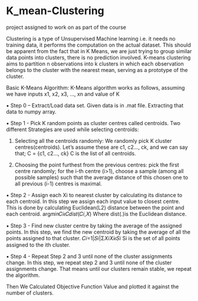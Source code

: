 # K_mean-Clustering
project assigned to work on as part of the course 

Clustering is a type of Unsupervised Machine learning i.e. it needs no training data, it performs the computation on the actual dataset. This should be apparent from the fact that in K Means, we are just trying to group similar data points into clusters, there is no prediction involved. K-means clustering aims to partition n observations into k clusters in which each observation belongs to the cluster with the nearest mean, serving as a prototype of the cluster.

Basic K-Means Algorithm:
K-Means algorithm works as follows, assuming we have inputs x1, x2, x3, ..., xn and value of K

▪ Step 0 – Extract/Load data set.
Given data is in .mat file. Extracting that data to numpy array.

▪ Step 1 - Pick K random points as cluster centres called centroids.
Two different Strategies are used while selecting centroids:

1. Selecting all the centroids randomly: We randomly pick K cluster centres(centroids). Let’s assume these are c1, c2..., ck, and we can say that;
      C = {c1, c2..., ck}
      C is the list of all centroids.

2. Choosing the point furthest from the previous centres: pick the first centre randomly; for the i-th centre (i>1), choose a       sample (among all possible samples) such that the average distance of this chosen one to all previous (i-1) centres is maximal.

▪ Step 2 - Assign each Xi to nearest cluster by calculating its distance to each centroid.
In this step we assign each input value to closest centre. This is done by calculating Euclidean(L2) distance between the point and each centroid. arg𝑚𝑖𝑛𝐶𝑖𝜖𝐶𝑑𝑖𝑠𝑡(𝐶𝑖,𝑋)
Where dist(.)is the Euclidean distance.

▪ Step 3 - Find new cluster centre by taking the average of the assigned points.
In this step, we find the new centroid by taking the average of all the points assigned to that cluster. 𝐶𝑖=1|𝑆𝑖|Σ𝑋𝑖𝑋𝑖𝜖𝑆𝑖
Si is the set of all points assigned to the ith cluster.

▪ Step 4 - Repeat Step 2 and 3 until none of the cluster assignments change.
In this step, we repeat step 2 and 3 until none of the cluster assignments change. That means until our clusters remain stable, we repeat the algorithm.

Then We Calculated Objective Function Value and plotted it against the number of clusters.

